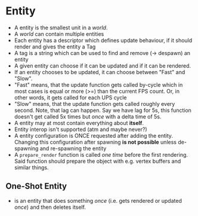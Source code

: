 # Entity

- A entity is the smallest unit in a _world_.
- A _world_ can contain multiple entities
- Each entity has a descriptor which defines update behaviour, if it should render and gives the entity a Tag
- A tag is a string which can be used to find and remove (-> despawn) an entity
- A given entity can choose if it can be updated and if it can be rendered.
- If an entity chooses to be updated, it can choose between "Fast" and "Slow".
- "Fast" means, that the update function gets called by-cycle which in most cases is equal or more (>=) than the current FPS count. Or, in other words, it gets called for each UPS cycle
- "Slow" means, that the update function gets called roughly every second. Note, that lag can happen. Say we have lag for 5s, this function doesn't get called 5x times but _once_ with a delta time of 5s.
- A entity may at most contain everything about **itself**.
- Entity interop isn't supported (atm and maybe never?)
- A entity configuration is ONCE requested after adding the entity. Changing this configuration after spawning **is not possible** unless de-spawning and re-spawning the entity
- A `prepare_render` function is called _one time_ before the first rendering. Said function should prepare the object with e.g. vertex buffers and similar things.

## One-Shot Entity

- is an entity that does something _once_ (i.e. gets rendered or updated _once_) and then deletes itself.
